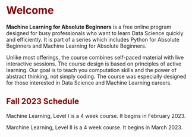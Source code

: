 # <font color="maroon">Welcome</font>

**Machine Learning for Absolute Beginners** is a free online program designed for busy professionals who want to learn Data Science quickly and efficiently.  It is part of a series which includes Python for Absolute Beginners and Machine Learning for Absolute Beginners.

Unlike most offerings, the course combines self-paced material with live interactive sessions. The course design is based on principles of active learning. Our goal is to teach you computation skills and the power of abstract thinking, not simply coding. The course was especially designed for those interested in Data Science and Machine Learning careers.

## <font color="maroon">Fall 2023 Schedule</font>

Machine Learning, Level I is a 4 week course. It begins in February 2023.  

Marchine Learning, Level II is a 4 week course. It begins in March 2023.




